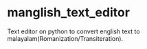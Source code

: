 # manglish_text_editor
Text editor on python to convert english text to malayalam(Romanization/Transiteration). 

